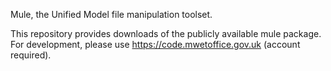 Mule, the Unified Model file manipulation toolset.

This repository provides downloads of the publicly available mule package.  For development, please use https://code.mwetoffice.gov.uk (account required).

